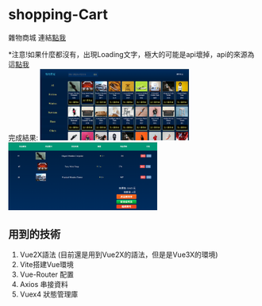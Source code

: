 # shopping-Cart
雜物商城 連結<a href="https://yes66395.github.io/shopping-Cart/" target="_blank">點我</a>

*注意!如果什麼都沒有，出現Loading文字，極大的可能是api壞掉，api的來源為這<a href="https://fakeapi.platzi.com/en/rest/products">點我</a>
<br/>
完成結果:
<img src="https://github.com/yes66395/POSData/blob/main/%E5%9C%96%E7%89%872.png?raw=true" width="300" />
<br/>
<img src="https://github.com/yes66395/POSData/blob/main/%E5%9C%96%E7%89%871.png" width="300" />

## 用到的技術

1. Vue2X語法 (目前還是用到Vue2X的語法，但是是Vue3X的環境)
2. Vite搭建Vue環境
3. Vue-Router 配置
4. Axios 串接資料
5. Vuex4 狀態管理庫

